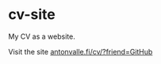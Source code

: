 # cv-site

My CV as a website.

Visit the site [antonvalle.fi/cv/?friend=GitHub](https://www.antonvalle.fi/cv/?friend=GitHub)